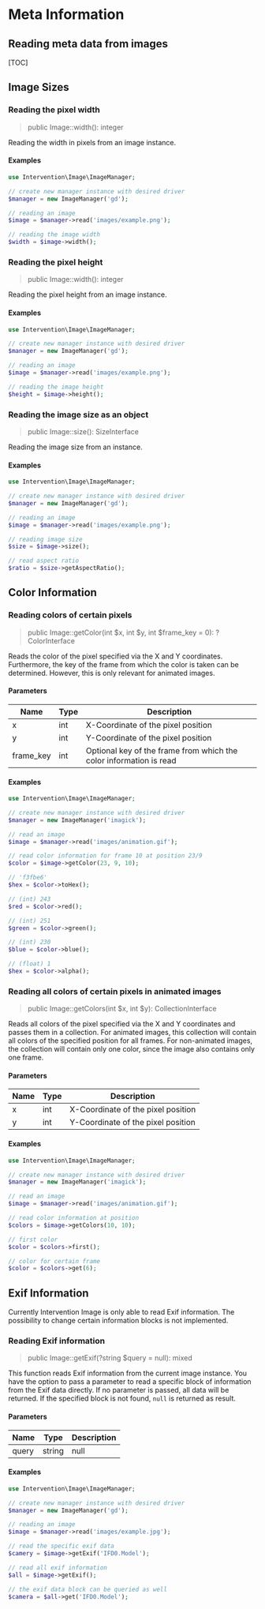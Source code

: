 # Meta Information
## Reading meta data from images

[TOC]

## Image Sizes

### Reading the pixel width

> public Image::width(): integer

Reading the width in pixels from an image instance.

#### Examples

```php
use Intervention\Image\ImageManager;

// create new manager instance with desired driver
$manager = new ImageManager('gd');

// reading an image
$image = $manager->read('images/example.png');

// reading the image width
$width = $image->width();
```

### Reading the pixel height

> public Image::width(): integer

Reading the pixel height from an image instance.

#### Examples

```php
use Intervention\Image\ImageManager;

// create new manager instance with desired driver
$manager = new ImageManager('gd');

// reading an image
$image = $manager->read('images/example.png');

// reading the image height
$height = $image->height();
```

### Reading the image size as an object

> public Image::size(): SizeInterface

Reading the image size from an instance.

#### Examples

```php
use Intervention\Image\ImageManager;

// create new manager instance with desired driver
$manager = new ImageManager('gd');

// reading an image
$image = $manager->read('images/example.png');

// reading image size
$size = $image->size();

// read aspect ratio
$ratio = $size->getAspectRatio();
```

## Color Information

### Reading colors of certain pixels

> public Image::getColor(int $x, int $y, int $frame_key = 0): ?ColorInterface

Reads the color of the pixel specified via the X and Y coordinates.
Furthermore, the key of the frame from which the color is taken can be
determined. However, this is only relevant for animated images.

#### Parameters

| Name | Type | Description |
| - | - | - |
| x | int | X-Coordinate of the pixel position |
| y | int | Y-Coordinate of the pixel position |
| frame_key | int | Optional key of the frame from which the color information is read |

#### Examples

```php
use Intervention\Image\ImageManager;

// create new manager instance with desired driver
$manager = new ImageManager('imagick');

// read an image
$image = $manager->read('images/animation.gif');

// read color information for frame 10 at position 23/9
$color = $image->getColor(23, 9, 10);

// 'f3fbe6'
$hex = $color->toHex();

// (int) 243
$red = $color->red();

// (int) 251
$green = $color->green();

// (int) 230
$blue = $color->blue();

// (float) 1
$hex = $color->alpha();
```

### Reading all colors of certain pixels in animated images

> public Image::getColors(int $x, int $y): CollectionInterface

Reads all colors of the pixel specified via the X and Y coordinates and passes
them in a collection. For animated images, this collection will contain all
colors of the specified position for all frames. For non-animated images, the
collection will contain only one color, since the image also contains only one
frame.

#### Parameters

| Name | Type | Description |
| - | - | - |
| x | int | X-Coordinate of the pixel position |
| y | int | Y-Coordinate of the pixel position |

#### Examples

```php
use Intervention\Image\ImageManager;

// create new manager instance with desired driver
$manager = new ImageManager('imagick');

// read an image
$image = $manager->read('images/animation.gif');

// read color information at position
$colors = $image->getColors(10, 10);

// first color
$color = $colors->first();

// color for certain frame
$color = $colors->get(6);
```

## Exif Information

Currently Intervention Image is only able to read Exif information. The
possibility to change certain information blocks is not implemented.

### Reading Exif information

> public Image::getExif(?string $query = null): mixed

This function reads Exif information from the current image instance. You have
the option to pass a parameter to read a specific block of information from the
Exif data directly. If no parameter is passed, all data will be returned. If
the specified block is not found, `null` is returned as result.

#### Parameters

| Name | Type | Description |
| - | - | - |
| query | string|null | Optionally query exif information block directly |

#### Examples

```php
use Intervention\Image\ImageManager;

// create new manager instance with desired driver
$manager = new ImageManager('gd');

// reading an image
$image = $manager->read('images/example.jpg');

// read the specific exif data
$camery = $image->getExif('IFD0.Model');

// read all exif information
$all = $image->getExif();

// the exif data block can be queried as well
$camera = $all->get('IFD0.Model');
```
